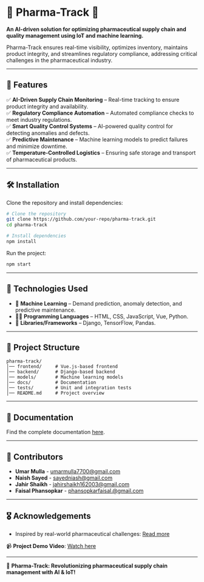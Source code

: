 # 💉 Pharma-Track 💊

**An AI-driven solution for optimizing pharmaceutical supply chain and quality management using IoT and machine learning.**

Pharma-Track ensures real-time visibility, optimizes inventory, maintains product integrity, and streamlines regulatory compliance, addressing critical challenges in the pharmaceutical industry.

---

## 🚀 Features

✅ **AI-Driven Supply Chain Monitoring** – Real-time tracking to ensure product integrity and availability.  
✅ **Regulatory Compliance Automation** – Automated compliance checks to meet industry regulations.  
✅ **Smart Quality Control Systems** – AI-powered quality control for detecting anomalies and defects.  
✅ **Predictive Maintenance** – Machine learning models to predict failures and minimize downtime.  
✅ **Temperature-Controlled Logistics** – Ensuring safe storage and transport of pharmaceutical products.  

---

## 🛠 Installation

Clone the repository and install dependencies:

```bash
# Clone the repository
git clone https://github.com/your-repo/pharma-track.git
cd pharma-track

# Install dependencies
npm install
```

Run the project:

```bash
npm start
```

---

## 🦾 Technologies Used

- 🤖 **Machine Learning** – Demand prediction, anomaly detection, and predictive maintenance.  
- 👨‍💻 **Programming Languages** – HTML, CSS, JavaScript, Vue, Python.  
- 📓 **Libraries/Frameworks** – Django, TensorFlow, Pandas.  

---

## 📂 Project Structure

```
pharma-track/
│── frontend/     # Vue.js-based frontend
│── backend/      # Django-based backend
│── models/       # Machine learning models
│── docs/         # Documentation
│── tests/        # Unit and integration tests
│── README.md     # Project overview
```

---

## 📄 Documentation

Find the complete documentation [here](https://linktodocumentation).

---

## 🤝 Contributors

- **Umar Mulla** - [umarmulla7700@gmail.com](mailto:email@gmail.com)  
- **Naish Sayed** - [sayedniash@gmail.com](mailto:email@gmail.com)  
- **Jahir Shaikh** - [jahirshaikh162003@gmail.com](mailto:email@gmail.com)  
- **Faisal Phansopkar** - [phansopkarfaisal.@gmail.com](mailto:email.@gmail.com)  

---

## 🎖 Acknowledgements

- Inspired by real-world pharmaceutical challenges: [Read more](https://blog.i-nexus.com/10-challenges-facing-the-pharmaceutical-industry)

📹 **Project Demo Video**: [Watch here](https://drive.google.com/drive/folders/1LStIpBPFtqiMrM32JwkAgRL5aoBUZR65?usp=sharing)

---

🚀 **Pharma-Track: Revolutionizing pharmaceutical supply chain management with AI & IoT!**


